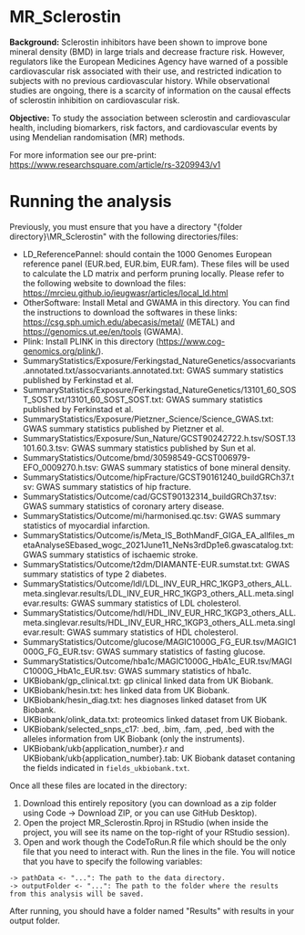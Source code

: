# MR_Sclerostin
**Background:** Sclerostin inhibitors have been shown to improve bone mineral density (BMD) in large trials and decrease fracture risk. However, regulators like the European Medicines Agency have warned of a possible cardiovascular risk associated with their use, and restricted indication to subjects with no previous cardiovascular history. While observational studies are ongoing, there is a scarcity of information on the causal effects of sclerostin inhibition on cardiovascular risk.

**Objective:** To study the association between sclerostin and cardiovascular health, including biomarkers, risk factors, and cardiovascular events by using Mendelian randomisation (MR) methods.

For more information see our pre-print: https://www.researchsquare.com/article/rs-3209943/v1

# Running the analysis
Previously, you must ensure that you have a directory "{folder directory}\MR_Sclerostin" with the following directories/files:
  - LD_ReferencePannel: should contain the 1000 Genomes European reference panel (EUR.bed, EUR.bim, EUR.fam). These files will be used to calculate the LD matrix and perform pruning locally. Please refer to the following website to download the files: https://mrcieu.github.io/ieugwasr/articles/local_ld.html
  - OtherSoftware: Install Metal and GWAMA in this directory. You can find the instructions to download the softwares in these links: https://csg.sph.umich.edu/abecasis/metal/ (METAL) and https://genomics.ut.ee/en/tools (GWAMA).
  - Plink: Install PLINK in this directory (https://www.cog-genomics.org/plink/).
  - SummaryStatistics/Exposure/Ferkingstad_NatureGenetics/assocvariants.annotated.txt/assocvariants.annotated.txt: GWAS summary statistics published by Ferkinstad et al.
  - SummaryStatistics/Exposure/Ferkingstad_NatureGenetics/13101_60_SOST_SOST.txt/13101_60_SOST_SOST.txt: GWAS summary statistics published by Ferkinstad et al.
  - SummaryStatistics/Exposure/Pietzner_Science/Science_GWAS.txt: GWAS summary statistics published by Pietzner et al.
  - SummaryStatistics/Exposure/Sun_Nature/GCST90242722.h.tsv/SOST.13101.60.3.tsv: GWAS summary statistics published by Sun et al.
  - SummaryStatistics/Outcome/bmd/30598549-GCST006979-EFO_0009270.h.tsv: GWAS summary statistics of bone mineral density.
  - SummaryStatistics/Outcome/hipFracture/GCST90161240_buildGRCh37.tsv: GWAS summary statistics of hip fracture.
  - SummaryStatistics/Outcome/cad/GCST90132314_buildGRCh37.tsv: GWAS summary statistics of coronary artery disease.
  - SummaryStatistics/Outcome/mi/harmonised.qc.tsv: GWAS summary statistics of myocardial infarction.
  - SummaryStatistics/Outcome/is/Meta_IS_BothMandF_GIGA_EA_allfiles_metaAnalyseSEbased_wogc_2021June11_NeNs3rdDp1e6.gwascatalog.txt: GWAS summary statistics of ischaemic stroke.
  - SummaryStatistics/Outcome/t2dm/DIAMANTE-EUR.sumstat.txt: GWAS summary statistics of type 2 diabetes.
  - SummaryStatistics/Outcome/ldl/LDL_INV_EUR_HRC_1KGP3_others_ALL.meta.singlevar.results/LDL_INV_EUR_HRC_1KGP3_others_ALL.meta.singlevar.results: GWAS summary statistics of LDL cholesterol.
  - SummaryStatistics/Outcome/hdl/HDL_INV_EUR_HRC_1KGP3_others_ALL.meta.singlevar.results/HDL_INV_EUR_HRC_1KGP3_others_ALL.meta.singlevar.result: GWAS summary statistics of HDL cholesterol.
  - SummaryStatistics/Outcome/glucose/MAGIC1000G_FG_EUR.tsv/MAGIC1000G_FG_EUR.tsv: GWAS summary statistics of fasting glucose.
  - SummaryStatistics/Outcome/hba1c/MAGIC1000G_HbA1c_EUR.tsv/MAGIC1000G_HbA1c_EUR.tsv: GWAS summary statistics of hba1c.
  - UKBiobank/gp_clinical.txt: gp clinical linked data from UK Biobank.
  - UKBiobank/hesin.txt: hes linked data from UK Biobank.
  - UKBiobank/hesin_diag.txt: hes diagnoses linked dataset from UK Biobank.
  - UKBiobank/olink_data.txt: proteomics linked dataset from UK Biobank.
  - UKBiobank/selected_snps_c17: .bed, .bim, .fam, .ped, .bed with the alleles information from UK Biobank (only the instruments).
  - UKBiobank/ukb{application_number}.r and UKBiobank/ukb{application_number}.tab: UK Biobank dataset contaning the fields indicated in `fields_ukbiobank.txt`.

Once all these files are located in the directory: 

  1. Download this entirely repository (you can download as a zip folder using Code -> Download ZIP, or you can use GitHub Desktop).
  2. Open the project MR_Sclerostin.Rproj in RStudio (when inside the project, you will see its name on the top-right of your RStudio session).
  3. Open and work though the CodeToRun.R file which should be the only file that you need to interact with. Run the lines in the file. You will notice that you have to specify the following variables:

    -> pathData <- "...": The path to the data directory.
    -> outputFolder <- "...": The path to the folder where the results from this analysis will be saved. 
    
After running, you should have a folder named "Results" with results in your output folder.


